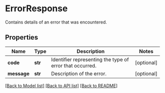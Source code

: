 # ErrorResponse

Contains details of an error that was encountered.
## Properties
Name | Type | Description | Notes
------------ | ------------- | ------------- | -------------
**code** | **str** | Identifier representing the type of error that occurred. | [optional] 
**message** | **str** | Description of the error. | [optional] 

[[Back to Model list]](../README.md#documentation-for-models) [[Back to API list]](../README.md#documentation-for-api-endpoints) [[Back to README]](../README.md)


